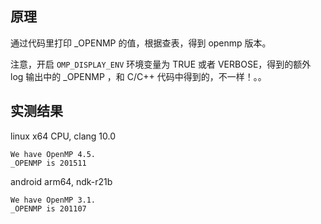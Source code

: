 ## 原理
通过代码里打印 _OPENMP 的值，根据查表，得到 openmp 版本。

注意，开启 `OMP_DISPLAY_ENV` 环境变量为 TRUE 或者 VERBOSE，得到的额外 log 输出中的 _OPENMP ，和 C/C++ 代码中得到的，不一样！。。

## 实测结果
linux x64 CPU, clang 10.0
```
We have OpenMP 4.5.
_OPENMP is 201511
```

android arm64, ndk-r21b
```
We have OpenMP 3.1.
_OPENMP is 201107
```